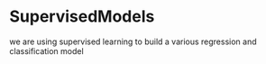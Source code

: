# SupervisedModels
we are using supervised learning to build a various regression and classification model 
